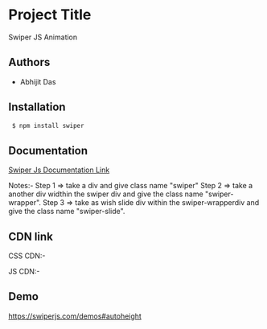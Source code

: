 
# Project Title

Swiper JS Animation


## Authors

- Abhijit Das


## Installation
```bash
 $ npm install swiper

```
    
## Documentation

[Swiper Js Documentation Link](https://swiperjs.com/get-started)

Notes:-
 Step 1 => take a div and give class name "swiper"
 Step 2 => take a another div widthin the swiper div and give the  class name "swiper-wrapper".
 Step 3 => take as wish slide div within the swiper-wrapperdiv and give the class name "swiper-slide".
 

## CDN link

CSS CDN:-
<link
  rel="stylesheet"
  href="https://cdn.jsdelivr.net/npm/swiper@11/swiper-bundle.min.css"
/>

JS CDN:-
<script src="https://cdn.jsdelivr.net/npm/swiper@11/swiper-bundle.min.js"></script>
## Demo

https://swiperjs.com/demos#autoheight


